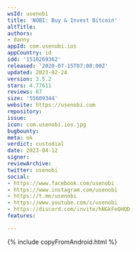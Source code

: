 ```yaml
---
wsId: usenobi
title: 'NOBI: Buy & Invest Bitcoin'
altTitle: 
authors:
- danny 
appId: com.usenobi.ios
appCountry: id
idd: '1510269362'
released: '2020-07-15T07:00:00Z'
updated: 2023-02-24
version: 3.5.2
stars: 4.77611
reviews: 67
size: '55609344'
website: https://usenobi.com
repository: 
issue: 
icon: com.usenobi.ios.jpg
bugbounty: 
meta: ok
verdict: custodial
date: 2023-04-12
signer: 
reviewArchive: 
twitter: usenobi
social:
- https://www.facebook.com/usenobi
- https://www.instagram.com/usenobi
- https://t.me/usenobi
- https://www.youtube.com/c/usenobi
- https://discord.com/invite/hNGkFeQHQD 
features: 

---
```

{% include copyFromAndroid.html %}

